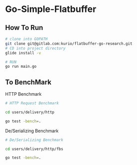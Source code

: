 # Go-Simple-Flatbuffer

## How To Run

```bash
# clone into GOPATH
git clone git@gitlab.com:kurio/flatbuffer-go-research.git
# CD into project directory
glide install -v

# RUN
go run main.go

```

## To BenchMark

HTTP Benchmark
```bash
# HTTP Request Benchmark

cd users/delivery/http

go test -bench=.
```

De/Serializing Benchmark
```bash
# De/Serializing Benchmark

cd users/delivery/http/fbs

go test -bench=.
```
